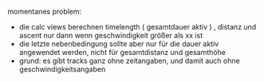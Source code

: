 momentanes problem:

- die calc views berechnen timelength ( gesamtdauer aktiv ) , distanz und ascent nur dann wenn geschwindigkeit größer als xx ist
- die letzte nebenbedingung sollte aber nur für die dauer aktiv angewendet werden, nicht für gesamtdistanz und gesamthöhe
- grund: es gibt tracks ganz ohne zeitangaben, und damit auch ohne geschwindigkeitsangaben
